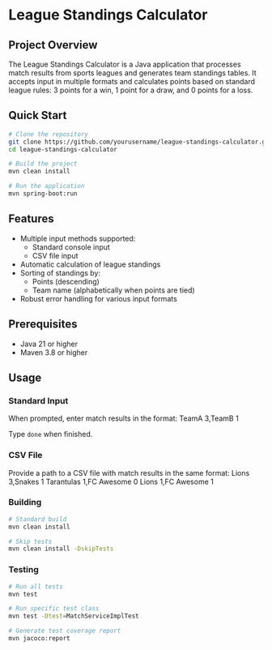 # League Standings Calculator

## Project Overview

The League Standings Calculator is a Java application that processes match results from sports leagues and generates team standings tables. It accepts input in multiple formats and calculates points based on standard league rules: 3 points for a win, 1 point for a draw, and 0 points for a loss.

## Quick Start

```bash
# Clone the repository
git clone https://github.com/yourusername/league-standings-calculator.git
cd league-standings-calculator

# Build the project
mvn clean install

# Run the application
mvn spring-boot:run

```
## Features

- Multiple input methods supported:
    - Standard console input
    - CSV file input
- Automatic calculation of league standings
- Sorting of standings by:
    - Points (descending)
    - Team name (alphabetically when points are tied)
- Robust error handling for various input formats

## Prerequisites

- Java 21 or higher
- Maven 3.8 or higher

## Usage

### Standard Input
When prompted, enter match results in the format:
TeamA 3,TeamB 1

Type `done` when finished.

### CSV File
Provide a path to a CSV file with match results in the same format:
Lions 3,Snakes 1 Tarantulas 1,FC Awesome 0 Lions 1,FC Awesome 1


### Building

```bash
# Standard build
mvn clean install

# Skip tests
mvn clean install -DskipTests

```
### Testing

```bash
# Run all tests
mvn test

# Run specific test class
mvn test -Dtest=MatchServiceImplTest

# Generate test coverage report
mvn jacoco:report

```
